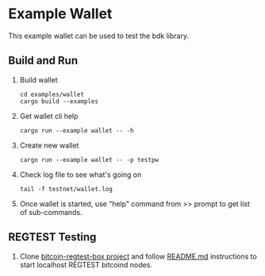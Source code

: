 Example Wallet
==============

This example wallet can be used to test the bdk library.

## Build and Run
   
1. Build wallet
   
   ```
   cd examples/wallet
   cargo build --examples
   ```

1. Get wallet cli help
 
   ```
   cargo run --example wallet -- -h
   ```

1. Create new wallet

   ```
   cargo run --example wallet -- -p testpw
   ```

1. Check log file to see what's going on

   ```
   tail -f testnet/wallet.log 
   ```
   
1. Once wallet is started, use "help" command from >> prompt to get list of sub-commands.

## REGTEST Testing

1. Clone [bitcoin-regtest-box project](https://github.com/bitcoindevkit/bitcoin-regtest-box) and follow
   [README.md](https://github.com/bitcoindevkit/bitcoin-regtest-box/blob/master/README.md) instructions to start 
   localhost REGTEST bitcoind nodes.